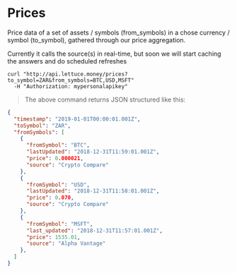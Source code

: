 # Prices

Price data of a set of assets / symbols (from_symbols) in a chose currency / symbol (to_symbol), gathered through our price aggregation.

Currently it calls the source(s) in real-time, but soon we will start caching the answers and do scheduled refreshes

```shell
curl "http://api.lettuce.money/prices?to_symbol=ZAR&from_symbols=BTC,USD,MSFT"
  -H "Authorization: mypersonalapikey"
```

> The above command returns JSON structured like this:

```json
{
  "timestamp": "2019-01-01T00:00:01.001Z",
  "toSymbol": "ZAR",
  "fromSymbols": [
    {
      "fromSymbol": "BTC",
      "lastUpdated": "2018-12-31T11:59:01.001Z",
      "price": 0.000021,
      "source": "Crypto Compare"
    },
    {
      "fromSymbol": "USD",
      "lastUpdated": "2018-12-31T11:58:01.001Z",
      "price": 0.070,
      "source": "Crypto Compare"
    },
    {
      "fromSymbol": "MSFT",
      "last_updated": "2018-12-31T11:57:01.001Z",
      "price": 1535.01,
      "source": "Alpha Vantage"
    },
  ]
}
```